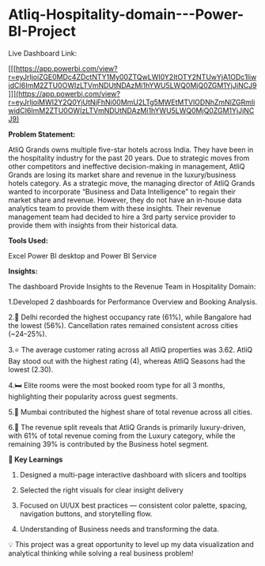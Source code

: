 # Atliq-Hospitality-domain---Power-BI-Project

Live Dashboard Link:

[[[https://app.powerbi.com/view?r=eyJrIjoiZGE0MDc4ZDctNTY1My00ZTQwLWI0Y2ItOTY2NTUwYjA1ODc1IiwidCI6ImM2ZTU0OWIzLTVmNDUtNDAzMi1hYWU5LWQ0MjQ0ZGM1YjJjNCJ9]]](https://app.powerbi.com/view?r=eyJrIjoiMWI2Y2Q0YjUtNjFhNi00MmU2LTg5MWEtMTVlODNhZmNlZGRmIiwidCI6ImM2ZTU0OWIzLTVmNDUtNDAzMi1hYWU5LWQ0MjQ0ZGM1YjJjNCJ9)



**Problem Statement:**

AtliQ Grands owns multiple five-star hotels across India. They have been in the hospitality industry for the past 20 years. Due to strategic moves from other competitors and ineffective decision-making in management, AtliQ Grands are losing its market share and revenue in the luxury/business hotels category. As a strategic move, the managing director of AtliQ Grands wanted to incorporate “Business and Data Intelligence” to regain their market share and revenue. However, they do not have an in-house data analytics team to provide them with these insights.
Their revenue management team had decided to hire a 3rd party service provider to provide them with insights from their historical data.

**Tools Used:**

Excel
Power BI desktop and Power BI Service

**Insights:**

The dashboard Provide Insights to the Revenue Team in Hospitality Domain:

1.Developed  2 dashboards for Performance Overview and Booking Analysis.

2.🏨 Delhi recorded the highest occupancy rate (61%), while Bangalore had the lowest (56%). Cancellation rates remained consistent across cities (~24–25%).

3.⭐ The average customer rating across all AtliQ properties was 3.62. AtliQ Bay stood out with the highest rating (4), whereas AtliQ Seasons had the lowest (2.30).

4.🛏️ Elite rooms were the most booked room type for all 3 months, highlighting their popularity across guest segments.

5.📍 Mumbai contributed the highest share of total revenue across all cities.

6.💼 The revenue split reveals that AtliQ Grands is primarily luxury-driven, with 61% of total revenue coming from the Luxury category, while the remaining 39% is contributed by the Business hotel segment.

**🔑 Key Learnings**

1. Designed a multi-page interactive dashboard with slicers and tooltips

2. Selected the right visuals  for clear insight delivery

3. Focused on UI/UX best practices — consistent color palette, spacing, navigation buttons, and storytelling flow.

4. Understanding of Business needs and transforming the data.



💡 This project was a great opportunity to level up my data visualization and analytical thinking while solving a real business problem!



















